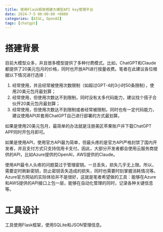 ```yaml
---
title: 使用Flask框架搭建大模型API key管理平台
date: 2024-7-5 00:00:00 +0800
categories: [AIGC, OpenAI]
tags: [chatgpt]
---
```


# 搭建背景
目前大模型众多，并且很多模型提供了多种付费模式。比如，ChatGPT和Claude都提供了20美元包月的价格，同时也开放API进行按量收费。笔者在此建议各位根据以下情况进行选择：
1. 经常使用，并且经常被使用次数限制（如超过GPT-4的3小时50条限制），使用20美元包月最划算；
2. 经常使用，但使用次数达不到限制，同时没有太多代码能力，建议找个搭子合伙开20美元包月最划算；
3. 经常使用，但使用次数达不到限制或者经常被限制，同时也有一定代码能力，建议使用API并套用ChatGPT自己进行部署的方式最划算。

如果是使用20美元包月，最简单的办法就是注册美区苹果账户并下载ChatGPT APP同时开包月即可。

如果是使用API，使用官方API最为简单，但最头疼的是官方API严格封禁了国内开发者，并且支付方式只支持信用卡支付。因此，大部分开发者都会使用云服务商提供的API，比如Azure提供的OpenAI，AWS提供的Claude。

使用API最令人头疼的问题莫过于管理密钥。一旦丢失，损失几乎无上限。所以，需要定时刷新密钥，防止密钥丢失造成的损失，同时也需要时刻掌握消耗情况等。Azure官方网站的实际体验并不是很好，这就是笔者希望做的工具：能够在Azure和AWS提供的API接口上包一层，能够在自动化管理的同时，记录各种关键信息等。

# 工具设计

工具使用Flask框架，使用SQLite和JSON管理信息。